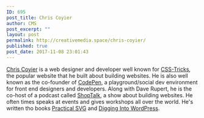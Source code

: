 ```yaml
---
ID: 695
post_title: Chris Coyier
author: CMS
post_excerpt: ""
layout: post
permalink: http://creativemedia.space/chris-coyier/
published: true
post_date: 2017-11-08 23:01:43
---
```

<a href="https://chriscoyier.net/">Chris Coyier</a> is a web designer and developer well known for <a href="https://css-tricks.com/">CSS-Tricks</a>, the popular website that he built about building websites. He is also well known as the co-founder of <a href="https://codepen.io/">CodePen</a>, a playground/social dev environment for front end designers and developers. Along with Dave Rupert, he is the co-host of a podcast called <a href="https://shoptalkshow.com/">ShopTalk</a>, a show about building websites. He often times speaks at events and gives workshops all over the world. He's written tho books <a href="https://abookapart.com/products/practical-svg">Practical SVG</a> and <a href="https://digwp.com/book/">Digging Into WordPress</a>.